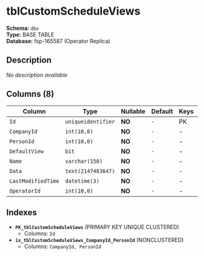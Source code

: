# tblCustomScheduleViews

**Schema:** `dbo`  
**Type:** BASE TABLE  
**Database:** fsp-165587 (Operator Replica)

## Description

*No description available*

## Columns (8)

| Column | Type | Nullable | Default | Keys | Description |
|--------|------|----------|---------|------|-------------|
| `Id` | `uniqueidentifier` | **NO** | `-` | PK | - |
| `CompanyId` | `int(10,0)` | **NO** | `-` | - | - |
| `PersonId` | `int(10,0)` | **NO** | `-` | - | - |
| `DefaultView` | `bit` | **NO** | `-` | - | - |
| `Name` | `varchar(150)` | **NO** | `-` | - | - |
| `Data` | `text(2147483647)` | **NO** | `-` | - | - |
| `LastModifiedTime` | `datetime(3)` | **NO** | `-` | - | - |
| `OperatorId` | `int(10,0)` | **NO** | `-` | - | - |

## Indexes

- **`PK_tblCustomScheduleViews`** (PRIMARY KEY UNIQUE CLUSTERED)
  - Columns: `Id`
- **`ix_tblCustomScheduleViews_CompanyId_PersonId`** (NONCLUSTERED)
  - Columns: `CompanyId, PersonId`
